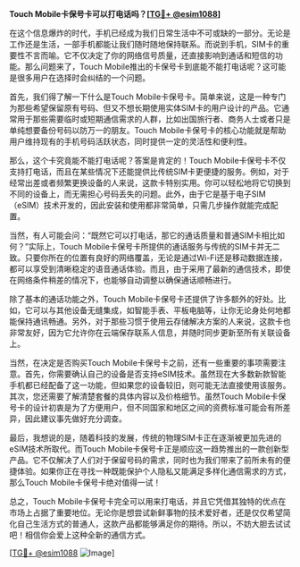 **Touch Mobile卡保号卡可以打电话吗？[[TG💪+ @esim1088](https://t.me/s/esim1088)]**

在这个信息爆炸的时代，手机已经成为我们日常生活中不可或缺的一部分。无论是工作还是生活，一部手机都能让我们随时随地保持联系。而说到手机，SIM卡的重要性不言而喻。它不仅决定了你的网络信号质量，还直接影响到通话和短信的功能。那么问题来了，Touch Mobile推出的卡保号卡到底能不能打电话呢？这可能是很多用户在选择时会纠结的一个问题。

首先，我们得了解一下什么是Touch Mobile卡保号卡。简单来说，这是一种专门为那些希望保留原有号码、但又不想长期使用实体SIM卡的用户设计的产品。它通常用于那些需要临时或短期通信需求的人群，比如出国旅行者、商务人士或者只是单纯想要备份号码以防万一的朋友。Touch Mobile卡保号卡的核心功能就是帮助用户维持现有的手机号码活跃状态，同时提供一定的灵活性和便利性。

那么，这个卡究竟能不能打电话呢？答案是肯定的！Touch Mobile卡保号卡不仅支持打电话，而且在某些情况下还能提供比传统SIM卡更便捷的服务。例如，对于经常出差或者频繁更换设备的人来说，这款卡特别实用。你可以轻松地将它切换到不同的设备上，而无需担心号码丢失的问题。此外，由于它是基于电子SIM（eSIM）技术开发的，因此安装和使用都非常简单，只需几步操作就能完成配置。

当然，有人可能会问：“既然它可以打电话，那它的通话质量和普通SIM卡相比如何？”实际上，Touch Mobile卡保号卡所提供的通话服务与传统的SIM卡并无二致。只要你所在的位置有良好的网络覆盖，无论是通过Wi-Fi还是移动数据连接，都可以享受到清晰稳定的语音通话体验。而且，由于采用了最新的通信技术，即使在网络条件稍差的情况下，也能够自动调整以确保通话顺畅进行。

除了基本的通话功能之外，Touch Mobile卡保号卡还提供了许多额外的好处。比如，它可以与其他设备无缝集成，如智能手表、平板电脑等，让你无论身处何地都能保持通讯畅通。另外，对于那些习惯于使用云存储解决方案的人来说，这款卡也非常友好，因为它允许你在云端保存联系人信息，并随时同步更新至所有关联设备上。

当然，在决定是否购买Touch Mobile卡保号卡之前，还有一些重要的事项需要注意。首先，你需要确认自己的设备是否支持eSIM技术。虽然现在大多数新款智能手机都已经配备了这一功能，但如果您的设备较旧，则可能无法直接使用该服务。其次，您还需要了解清楚套餐的具体内容以及价格细节。虽然Touch Mobile卡保号卡的设计初衷是为了方便用户，但不同国家和地区之间的资费标准可能会有所差异，因此建议事先做好充分调查。

最后，我想说的是，随着科技的发展，传统的物理SIM卡正在逐渐被更加先进的eSIM技术所取代。而Touch Mobile卡保号卡正是顺应这一趋势推出的一款创新型产品。它不仅解决了人们对于保留号码的需求，同时也为我们带来了前所未有的便捷体验。如果你正在寻找一种既能保护个人隐私又能满足多样化通信需求的方式，那么Touch Mobile卡保号卡绝对值得一试！

总之，Touch Mobile卡保号卡完全可以用来打电话，并且它凭借其独特的优点在市场上占据了重要地位。无论你是想尝试新鲜事物的技术爱好者，还是仅仅希望简化自己生活方式的普通人，这款产品都能够满足你的期待。所以，不妨大胆去试试吧！相信你会爱上这种全新的通信方式。

[[TG💪+ @esim1088](https://t.me/s/esim1088) ![Image](https://i.postimg.cc/4NQfJmqS/Snipaste-2025-05-13-00-14-12.png)]